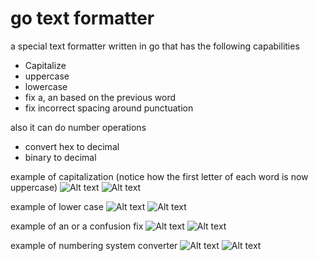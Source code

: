 # go text formatter

a special text formatter written in go that has the following capabilities
- Capitalize
- uppercase
- lowercase
- fix a, an based on the previous word
- fix incorrect spacing around punctuation

also it can do number operations
- convert hex to decimal
- binary to decimal


example of capitalization (notice how the first letter of each word is now uppercase)
![Alt text](<Screenshot 2024-01-16 at 3.28.46 PM.png>)
![Alt text](<Screenshot 2024-01-16 at 3.28.50 PM.png>)

example of lower case
![Alt text](<Screenshot 2024-01-16 at 3.29.20 PM.png>)
![Alt text](<Screenshot 2024-01-16 at 3.29.24 PM.png>)

example of an or a confusion fix
![Alt text](<Screenshot 2024-01-16 at 3.29.52 PM.png>)
![Alt text](<Screenshot 2024-01-16 at 3.29.55 PM.png>)

example of numbering system converter
![Alt text](<Screenshot 2024-01-16 at 3.30.20 PM.png>)
![Alt text](<Screenshot 2024-01-16 at 3.30.22 PM.png>)